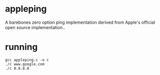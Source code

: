 # appleping

A barebones zero option ping implementation derived from Apple's official open source implementation..

# running
```
gcc appleping.c -o c
./c www.google.com
./c 8.8.8.8
```
